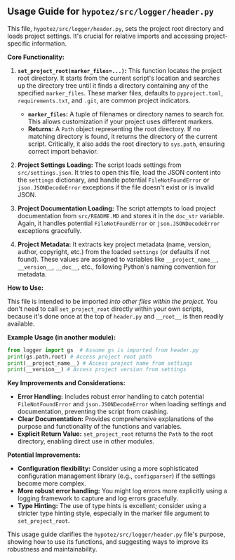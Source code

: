 ## Usage Guide for `hypotez/src/logger/header.py`

This file, `hypotez/src/logger/header.py`, sets the project root directory and loads project settings.  It's crucial for relative imports and accessing project-specific information.

**Core Functionality:**

1. **`set_project_root(marker_files=...)`:** This function locates the project root directory.  It starts from the current script's location and searches up the directory tree until it finds a directory containing any of the specified `marker_files`.  These marker files, defaults to `pyproject.toml`, `requirements.txt`, and `.git`, are common project indicators.

   - **`marker_files`:**  A tuple of filenames or directory names to search for.  This allows customization if your project uses different markers.
   - **Returns:** A `Path` object representing the root directory.  If no matching directory is found, it returns the directory of the current script.  Critically, it also adds the root directory to `sys.path`, ensuring correct import behavior.

2. **Project Settings Loading:** The script loads settings from `src/settings.json`.  It tries to open this file, load the JSON content into the `settings` dictionary, and handle potential `FileNotFoundError` or `json.JSONDecodeError` exceptions if the file doesn't exist or is invalid JSON.

3. **Project Documentation Loading:** The script attempts to load project documentation from `src/README.MD` and stores it in the `doc_str` variable.  Again, it handles potential `FileNotFoundError` or `json.JSONDecodeError` exceptions gracefully.

4. **Project Metadata:**  It extracts key project metadata (name, version, author, copyright, etc.) from the loaded `settings` (or defaults if not found).  These values are assigned to variables like `__project_name__`, `__version__`, `__doc__`, etc., following Python's naming convention for metadata.


**How to Use:**

This file is intended to be imported *into other files within the project*.  You don't need to call `set_project_root` directly within your own scripts, because it's done once at the top of `header.py` and `__root__` is then readily available.


**Example Usage (in another module):**

```python
from logger import gs  # Assume gs is imported from header.py
print(gs.path.root) # Access project root path
print(__project_name__) # Access project name from settings
print(__version__) # Access project version from settings
```

**Key Improvements and Considerations:**

- **Error Handling:** Includes robust error handling to catch potential `FileNotFoundError` and `json.JSONDecodeError` when loading settings and documentation, preventing the script from crashing.
- **Clear Documentation:**  Provides comprehensive explanations of the purpose and functionality of the functions and variables.
- **Explicit Return Value:** `set_project_root` returns the `Path` to the root directory, enabling direct use in other modules.


**Potential Improvements:**

- **Configuration flexibility:** Consider using a more sophisticated configuration management library (e.g., `configparser`) if the settings become more complex.
- **More robust error handling:**  You might log errors more explicitly using a logging framework to capture and log errors gracefully.
- **Type Hinting:** The use of type hints is excellent; consider using a stricter type hinting style, especially in the marker file argument to `set_project_root`.


This usage guide clarifies the `hypotez/src/logger/header.py` file's purpose, showing how to use its functions, and suggesting ways to improve its robustness and maintainability.